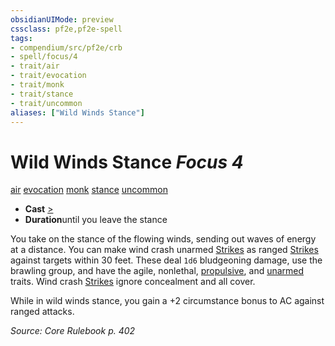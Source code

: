 ```yaml
---
obsidianUIMode: preview
cssclass: pf2e,pf2e-spell
tags:
- compendium/src/pf2e/crb
- spell/focus/4
- trait/air
- trait/evocation
- trait/monk
- trait/stance
- trait/uncommon
aliases: ["Wild Winds Stance"]
---
```

# Wild Winds Stance *Focus 4*   
[air](/rules/traits/air.md)  [evocation](/rules/traits/evocation.md)  [monk](/rules/traits/monk.md)  [stance](/rules/traits/stance.md)  [uncommon](/rules/traits/uncommon.md)  

- **Cast** [>](/rules/core-rulebook/chapter-9-playing-the-game.md#Actions "Single Action") 
- **Duration**until you leave the stance

You take on the stance of the flowing winds, sending out waves of energy at a distance. You can make wind crash unarmed [Strikes](/rules/actions/strike.md) as ranged [Strikes](/rules/actions/strike.md) against targets within 30 feet. These deal `1d6` bludgeoning damage, use the brawling group, and have the agile, nonlethal, [propulsive](/rules/traits/propulsive.md), and [unarmed](/rules/traits/unarmed.md) traits. Wind crash [Strikes](/rules/actions/strike.md) ignore concealment and all cover.

While in wild winds stance, you gain a +2 circumstance bonus to AC against ranged attacks.

*Source: Core Rulebook p. 402*